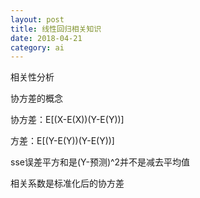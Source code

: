```yaml
---
layout: post
title: 线性回归相关知识
date: 2018-04-21
category: ai
---
```


相关性分析

协方差的概念

协方差：E[(X-E(X))(Y-E(Y))]

方差：E[(Y-E(Y))(Y-E(Y))]

sse误差平方和是(Y-预测)^2并不是减去平均值

相关系数是标准化后的协方差